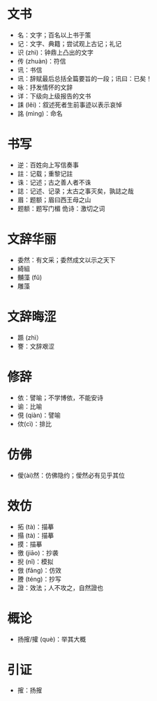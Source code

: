 # 文书
* 名：文字；百名以上书于策
* 记：文字、典籍；尝试观上古记；礼记
* 识 (zhì)：钟鼎上凸出的文字
* 传 (zhuàn)：符信
* 讯：书信
* 讯：辞赋最后总括全篇要旨的一段；讯曰：已矣！
* 咏：抒发情怀的文辞
* 详：下级向上级报告的文书
* 誄 (lěi)：叙述死者生前事迹以表示哀悼
* 詺 (mìng)：命名

# 书写
* 逆：百姓向上写信奏事
* 註：记载；重黎记註
* 诛：记述；古之善人者不诛
* 誌：记述、记录；太古之事灭矣，孰誌之哉
* 眉：题额；眉曰西王母之山
* 题额：题写门楣
佹诗：激切之词

# 文辞华丽
* 委然：有文采；委然成文以示之天下
* 綺組
* 黼藻 (fǔ)
* 雕藻
# 文辞晦涩
* 踬 (zhì）
* 謇：文辞艰涩
# 修辞
* 依：譬喻；不学博依，不能安诗
* 谕：比喻
* 俔 (qiàn)：譬喻
* 佽(cì)：排比
# 仿佛
* 僾(ài)然：仿佛隐约；僾然必有见乎其位
# 效仿
* 拓 (tà)：描摹
* 搨 (tà)：描摹
* 摸：描摹
* 徼 (jiāo)：抄袭
* 掜 (nǐ)：模拟
* 倣 (fǎng)：仿效
* 謄 (téng)：抄写
* 證：效法；人不攻之，自然證也

# 概论
* 扬㩁/攉 (què)：举其大概
# 引证
* 㩁：扬㩁

